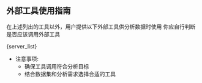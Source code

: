 ## 外部工具使用指南

在上述列出的工具以外，用户提供以下外部工具供分析数据时使用
你应自行判断是否应该调用外部工具

{server_list}

- 注意事项:
  - 确保工具调用符合分析目标
  - 结合数据集和分析需求选择合适的工具
